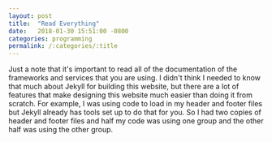 ```yaml
---
layout: post
title:  "Read Everything"
date:   2018-01-30 15:51:00 -0800
categories: programming
permalink: /:categories/:title
---
```

Just a note that it's important to read all of the documentation of the frameworks and services
that you are using. I didn't think I needed to know that much about Jekyll for building this
website, but there are a lot of features that make designing this website much easier than doing it
from scratch. For example, I was using code to load in my header and footer files but Jekyll already
has tools set up to do that for you. So I had two copies of header and footer files and half my code
was using one group and the other half was using the other group.
